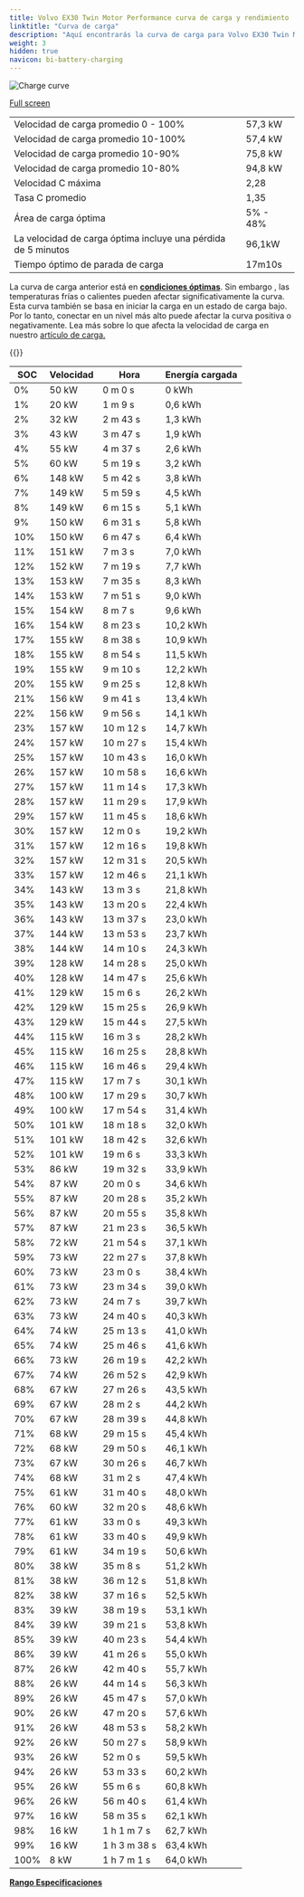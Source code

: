 ```yaml
---
title: Volvo EX30 Twin Motor Performance curva de carga y rendimiento
linktitle: "Curva de carga"
description: "Aquí encontrarás la curva de carga para Volvo EX30 Twin Motor Performance."
weight: 3
hidden: true
navicon: bi-battery-charging
---
```

<!-- markdownlint-disable MD033 -->
<img src="/images/models/volvo/ex30/ex30_twin_motor_performance/chargingcurve.svg" alt="Charge curve" class="img-fluid">

[Full screen](/images/models/volvo/ex30/ex30_twin_motor_performance/chargingcurve.svg)


<table class="table table-striped border">
<tbody>
<tr>
<td>Velocidad de carga promedio 0 - 100%</td><td>57,3 kW</td>
</tr>
<tr>
<td>Velocidad de carga promedio 10-100%</td><td>57,4 kW</td>
</tr>
<tr>
<td>Velocidad de carga promedio 10-90%</td><td>75,8 kW</td>
</tr>
<tr>
<td>Velocidad de carga promedio 10-80%</td><td>94,8 kW</td>
</tr>
<tr>
<td>Velocidad C máxima</td><td>2,28</td>
</tr>
<tr>
<td>Tasa C promedio</td><td>1,35</td>
</tr>
<tr>
<td>Área de carga óptima</td><td>5% - 48%</td>
</tr>
<tr>
<td>La velocidad de carga óptima incluye una pérdida de 5 minutos</td><td>96,1kW</td>
</tr>
<tr>
<td>Tiempo óptimo de parada de carga</td><td>17m10s</td>
</tr>
</tbody>
</table>


La curva de carga anterior está en **[condiciones óptimas](../../../../../technology/battery/charging/#temperatura)**. Sin embargo , las temperaturas frías o calientes pueden afectar significativamente la curva. Esta curva también se basa en iniciar la carga en un estado de carga bajo. Por lo tanto, conectar en un nivel más alto puede afectar la curva positiva o negativamente. Lea más sobre lo que afecta la velocidad de carga en nuestro [artículo de carga.](../../../../../technology/battery/charging/)


{{<evkxdisplayaddarticle />}}
<table class="table table-striped border">
<thead>
<tr><th>SOC</th><th>Velocidad</th><th>Hora</th><th>Energía cargada</th></tr>
</thead>
<tbody>
<tr>
<td>0%</td><td>50 kW</td><td> 0 m 0 s </td><td>0 kWh </td>
</tr>
<tr>
<td>1%</td><td>20 kW</td><td> 1 m 9 s </td><td>0,6 kWh </td>
</tr>
<tr>
<td>2%</td><td>32 kW</td><td> 2 m 43 s </td><td>1,3 kWh </td>
</tr>
<tr>
<td>3%</td><td>43 kW</td><td> 3 m 47 s </td><td>1,9 kWh </td>
</tr>
<tr>
<td>4%</td><td>55 kW</td><td> 4 m 37 s </td><td>2,6 kWh </td>
</tr>
<tr>
<td>5%</td><td>60 kW</td><td> 5 m 19 s </td><td>3,2 kWh </td>
</tr>
<tr>
<td>6%</td><td>148 kW</td><td> 5 m 42 s </td><td>3,8 kWh </td>
</tr>
<tr>
<td>7%</td><td>149 kW</td><td> 5 m 59 s </td><td>4,5 kWh </td>
</tr>
<tr>
<td>8%</td><td>149 kW</td><td> 6 m 15 s </td><td>5,1 kWh </td>
</tr>
<tr>
<td>9%</td><td>150 kW</td><td> 6 m 31 s </td><td>5,8 kWh </td>
</tr>
<tr>
<td>10%</td><td>150 kW</td><td> 6 m 47 s </td><td>6,4 kWh </td>
</tr>
<tr>
<td>11%</td><td>151 kW</td><td> 7 m 3 s </td><td>7,0 kWh </td>
</tr>
<tr>
<td>12%</td><td>152 kW</td><td> 7 m 19 s </td><td>7,7 kWh </td>
</tr>
<tr>
<td>13%</td><td>153 kW</td><td> 7 m 35 s </td><td>8,3 kWh </td>
</tr>
<tr>
<td>14%</td><td>153 kW</td><td> 7 m 51 s </td><td>9,0 kWh </td>
</tr>
<tr>
<td>15%</td><td>154 kW</td><td> 8 m 7 s </td><td>9,6 kWh </td>
</tr>
<tr>
<td>16%</td><td>154 kW</td><td> 8 m 23 s </td><td>10,2 kWh </td>
</tr>
<tr>
<td>17%</td><td>155 kW</td><td> 8 m 38 s </td><td>10,9 kWh </td>
</tr>
<tr>
<td>18%</td><td>155 kW</td><td> 8 m 54 s </td><td>11,5 kWh </td>
</tr>
<tr>
<td>19%</td><td>155 kW</td><td> 9 m 10 s </td><td>12,2 kWh </td>
</tr>
<tr>
<td>20%</td><td>155 kW</td><td> 9 m 25 s </td><td>12,8 kWh </td>
</tr>
<tr>
<td>21%</td><td>156 kW</td><td> 9 m 41 s </td><td>13,4 kWh </td>
</tr>
<tr>
<td>22%</td><td>156 kW</td><td> 9 m 56 s </td><td>14,1 kWh </td>
</tr>
<tr>
<td>23%</td><td>157 kW</td><td> 10 m 12 s </td><td>14,7 kWh </td>
</tr>
<tr>
<td>24%</td><td>157 kW</td><td> 10 m 27 s </td><td>15,4 kWh </td>
</tr>
<tr>
<td>25%</td><td>157 kW</td><td> 10 m 43 s </td><td>16,0 kWh </td>
</tr>
<tr>
<td>26%</td><td>157 kW</td><td> 10 m 58 s </td><td>16,6 kWh </td>
</tr>
<tr>
<td>27%</td><td>157 kW</td><td> 11 m 14 s </td><td>17,3 kWh </td>
</tr>
<tr>
<td>28%</td><td>157 kW</td><td> 11 m 29 s </td><td>17,9 kWh </td>
</tr>
<tr>
<td>29%</td><td>157 kW</td><td> 11 m 45 s </td><td>18,6 kWh </td>
</tr>
<tr>
<td>30%</td><td>157 kW</td><td> 12 m 0 s </td><td>19,2 kWh </td>
</tr>
<tr>
<td>31%</td><td>157 kW</td><td> 12 m 16 s </td><td>19,8 kWh </td>
</tr>
<tr>
<td>32%</td><td>157 kW</td><td> 12 m 31 s </td><td>20,5 kWh </td>
</tr>
<tr>
<td>33%</td><td>157 kW</td><td> 12 m 46 s </td><td>21,1 kWh </td>
</tr>
<tr>
<td>34%</td><td>143 kW</td><td> 13 m 3 s </td><td>21,8 kWh </td>
</tr>
<tr>
<td>35%</td><td>143 kW</td><td> 13 m 20 s </td><td>22,4 kWh </td>
</tr>
<tr>
<td>36%</td><td>143 kW</td><td> 13 m 37 s </td><td>23,0 kWh </td>
</tr>
<tr>
<td>37%</td><td>144 kW</td><td> 13 m 53 s </td><td>23,7 kWh </td>
</tr>
<tr>
<td>38%</td><td>144 kW</td><td> 14 m 10 s </td><td>24,3 kWh </td>
</tr>
<tr>
<td>39%</td><td>128 kW</td><td> 14 m 28 s </td><td>25,0 kWh </td>
</tr>
<tr>
<td>40%</td><td>128 kW</td><td> 14 m 47 s </td><td>25,6 kWh </td>
</tr>
<tr>
<td>41%</td><td>129 kW</td><td> 15 m 6 s </td><td>26,2 kWh </td>
</tr>
<tr>
<td>42%</td><td>129 kW</td><td> 15 m 25 s </td><td>26,9 kWh </td>
</tr>
<tr>
<td>43%</td><td>129 kW</td><td> 15 m 44 s </td><td>27,5 kWh </td>
</tr>
<tr>
<td>44%</td><td>115 kW</td><td> 16 m 3 s </td><td>28,2 kWh </td>
</tr>
<tr>
<td>45%</td><td>115 kW</td><td> 16 m 25 s </td><td>28,8 kWh </td>
</tr>
<tr>
<td>46%</td><td>115 kW</td><td> 16 m 46 s </td><td>29,4 kWh </td>
</tr>
<tr>
<td>47%</td><td>115 kW</td><td> 17 m 7 s </td><td>30,1 kWh </td>
</tr>
<tr>
<td>48%</td><td>100 kW</td><td> 17 m 29 s </td><td>30,7 kWh </td>
</tr>
<tr>
<td>49%</td><td>100 kW</td><td> 17 m 54 s </td><td>31,4 kWh </td>
</tr>
<tr>
<td>50%</td><td>101 kW</td><td> 18 m 18 s </td><td>32,0 kWh </td>
</tr>
<tr>
<td>51%</td><td>101 kW</td><td> 18 m 42 s </td><td>32,6 kWh </td>
</tr>
<tr>
<td>52%</td><td>101 kW</td><td> 19 m 6 s </td><td>33,3 kWh </td>
</tr>
<tr>
<td>53%</td><td>86 kW</td><td> 19 m 32 s </td><td>33,9 kWh </td>
</tr>
<tr>
<td>54%</td><td>87 kW</td><td> 20 m 0 s </td><td>34,6 kWh </td>
</tr>
<tr>
<td>55%</td><td>87 kW</td><td> 20 m 28 s </td><td>35,2 kWh </td>
</tr>
<tr>
<td>56%</td><td>87 kW</td><td> 20 m 55 s </td><td>35,8 kWh </td>
</tr>
<tr>
<td>57%</td><td>87 kW</td><td> 21 m 23 s </td><td>36,5 kWh </td>
</tr>
<tr>
<td>58%</td><td>72 kW</td><td> 21 m 54 s </td><td>37,1 kWh </td>
</tr>
<tr>
<td>59%</td><td>73 kW</td><td> 22 m 27 s </td><td>37,8 kWh </td>
</tr>
<tr>
<td>60%</td><td>73 kW</td><td> 23 m 0 s </td><td>38,4 kWh </td>
</tr>
<tr>
<td>61%</td><td>73 kW</td><td> 23 m 34 s </td><td>39,0 kWh </td>
</tr>
<tr>
<td>62%</td><td>73 kW</td><td> 24 m 7 s </td><td>39,7 kWh </td>
</tr>
<tr>
<td>63%</td><td>73 kW</td><td> 24 m 40 s </td><td>40,3 kWh </td>
</tr>
<tr>
<td>64%</td><td>74 kW</td><td> 25 m 13 s </td><td>41,0 kWh </td>
</tr>
<tr>
<td>65%</td><td>74 kW</td><td> 25 m 46 s </td><td>41,6 kWh </td>
</tr>
<tr>
<td>66%</td><td>73 kW</td><td> 26 m 19 s </td><td>42,2 kWh </td>
</tr>
<tr>
<td>67%</td><td>74 kW</td><td> 26 m 52 s </td><td>42,9 kWh </td>
</tr>
<tr>
<td>68%</td><td>67 kW</td><td> 27 m 26 s </td><td>43,5 kWh </td>
</tr>
<tr>
<td>69%</td><td>67 kW</td><td> 28 m 2 s </td><td>44,2 kWh </td>
</tr>
<tr>
<td>70%</td><td>67 kW</td><td> 28 m 39 s </td><td>44,8 kWh </td>
</tr>
<tr>
<td>71%</td><td>68 kW</td><td> 29 m 15 s </td><td>45,4 kWh </td>
</tr>
<tr>
<td>72%</td><td>68 kW</td><td> 29 m 50 s </td><td>46,1 kWh </td>
</tr>
<tr>
<td>73%</td><td>67 kW</td><td> 30 m 26 s </td><td>46,7 kWh </td>
</tr>
<tr>
<td>74%</td><td>68 kW</td><td> 31 m 2 s </td><td>47,4 kWh </td>
</tr>
<tr>
<td>75%</td><td>61 kW</td><td> 31 m 40 s </td><td>48,0 kWh </td>
</tr>
<tr>
<td>76%</td><td>60 kW</td><td> 32 m 20 s </td><td>48,6 kWh </td>
</tr>
<tr>
<td>77%</td><td>61 kW</td><td> 33 m 0 s </td><td>49,3 kWh </td>
</tr>
<tr>
<td>78%</td><td>61 kW</td><td> 33 m 40 s </td><td>49,9 kWh </td>
</tr>
<tr>
<td>79%</td><td>61 kW</td><td> 34 m 19 s </td><td>50,6 kWh </td>
</tr>
<tr>
<td>80%</td><td>38 kW</td><td> 35 m 8 s </td><td>51,2 kWh </td>
</tr>
<tr>
<td>81%</td><td>38 kW</td><td> 36 m 12 s </td><td>51,8 kWh </td>
</tr>
<tr>
<td>82%</td><td>38 kW</td><td> 37 m 16 s </td><td>52,5 kWh </td>
</tr>
<tr>
<td>83%</td><td>39 kW</td><td> 38 m 19 s </td><td>53,1 kWh </td>
</tr>
<tr>
<td>84%</td><td>39 kW</td><td> 39 m 21 s </td><td>53,8 kWh </td>
</tr>
<tr>
<td>85%</td><td>39 kW</td><td> 40 m 23 s </td><td>54,4 kWh </td>
</tr>
<tr>
<td>86%</td><td>39 kW</td><td> 41 m 26 s </td><td>55,0 kWh </td>
</tr>
<tr>
<td>87%</td><td>26 kW</td><td> 42 m 40 s </td><td>55,7 kWh </td>
</tr>
<tr>
<td>88%</td><td>26 kW</td><td> 44 m 14 s </td><td>56,3 kWh </td>
</tr>
<tr>
<td>89%</td><td>26 kW</td><td> 45 m 47 s </td><td>57,0 kWh </td>
</tr>
<tr>
<td>90%</td><td>26 kW</td><td> 47 m 20 s </td><td>57,6 kWh </td>
</tr>
<tr>
<td>91%</td><td>26 kW</td><td> 48 m 53 s </td><td>58,2 kWh </td>
</tr>
<tr>
<td>92%</td><td>26 kW</td><td> 50 m 27 s </td><td>58,9 kWh </td>
</tr>
<tr>
<td>93%</td><td>26 kW</td><td> 52 m 0 s </td><td>59,5 kWh </td>
</tr>
<tr>
<td>94%</td><td>26 kW</td><td> 53 m 33 s </td><td>60,2 kWh </td>
</tr>
<tr>
<td>95%</td><td>26 kW</td><td> 55 m 6 s </td><td>60,8 kWh </td>
</tr>
<tr>
<td>96%</td><td>26 kW</td><td> 56 m 40 s </td><td>61,4 kWh </td>
</tr>
<tr>
<td>97%</td><td>16 kW</td><td> 58 m 35 s </td><td>62,1 kWh </td>
</tr>
<tr>
<td>98%</td><td>16 kW</td><td>1 h 1 m 7 s </td><td>62,7 kWh </td>
</tr>
<tr>
<td>99%</td><td>16 kW</td><td>1 h 3 m 38 s </td><td>63,4 kWh </td>
</tr>
<tr>
<td>100%</td><td>8 kW</td><td>1 h 7 m 1 s </td><td>64,0 kWh </td>
</tr>
</tbody>
</table>

<div class="mt-3 mb-3">
<a href="../rangeandconsumption/" class="text-decoration-none text-black">
<strong><i class="bi-arrow-left"></i> Rango </strong>
</a>
<a href="../specifications/" class="text-decoration-none text-black float-end">
<strong>Especificaciones <i class="bi-arrow-right"></i></strong>
</a>
</div>
